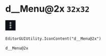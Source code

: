 # d__Menu@2x `32x32`
<img src="/img/d__Menu.png" width=32 height=32>

``` CSharp
EditorGUIUtility.IconContent("d__Menu@2x")
```
```
d__Menu@2x
```
